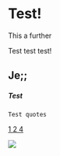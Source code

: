 # Test!

This a further

Test test test!

## Je;;

##### Test

```
Test quotes
```



[1 2 4](https://)

![](https://i.imgur.com/o38kwJn.png)


